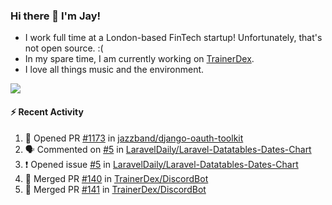### Hi there 👋 I'm Jay!
* I work full time at a London-based FinTech startup! Unfortunately, that's not open source. :(
* In my spare time, I am currently working on [TrainerDex](https://www.github.com/TrainerDex).
* I love all things music and the environment.

[<img src="https://github-readme-stats.vercel.app/api/wakatime?username=TurnrDev&layout=compact&custom_title=Last 7 Days Language Breakdown" />](https://wakatime.com/@TurnrDev)  

#### :zap: Recent Activity
<!--START_SECTION:activity-->
1. 💪 Opened PR [#1173](https://github.com/jazzband/django-oauth-toolkit/pull/1173) in [jazzband/django-oauth-toolkit](https://github.com/jazzband/django-oauth-toolkit)
2. 🗣 Commented on [#5](https://github.com/LaravelDaily/Laravel-Datatables-Dates-Chart/issues/5) in [LaravelDaily/Laravel-Datatables-Dates-Chart](https://github.com/LaravelDaily/Laravel-Datatables-Dates-Chart)
3. ❗️ Opened issue [#5](https://github.com/LaravelDaily/Laravel-Datatables-Dates-Chart/issues/5) in [LaravelDaily/Laravel-Datatables-Dates-Chart](https://github.com/LaravelDaily/Laravel-Datatables-Dates-Chart)
4. 🎉 Merged PR [#140](https://github.com/TrainerDex/DiscordBot/pull/140) in [TrainerDex/DiscordBot](https://github.com/TrainerDex/DiscordBot)
5. 🎉 Merged PR [#141](https://github.com/TrainerDex/DiscordBot/pull/141) in [TrainerDex/DiscordBot](https://github.com/TrainerDex/DiscordBot)
<!--END_SECTION:activity-->
